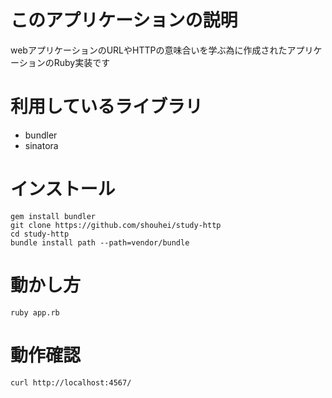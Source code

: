 # このアプリケーションの説明

webアプリケーションのURLやHTTPの意味合いを学ぶ為に作成されたアプリケーションのRuby実装です

# 利用しているライブラリ

* bundler
* sinatora

# インストール

```
gem install bundler
git clone https://github.com/shouhei/study-http
cd study-http
bundle install path --path=vendor/bundle
```

# 動かし方

```
ruby app.rb
```

# 動作確認

```
curl http://localhost:4567/
```
